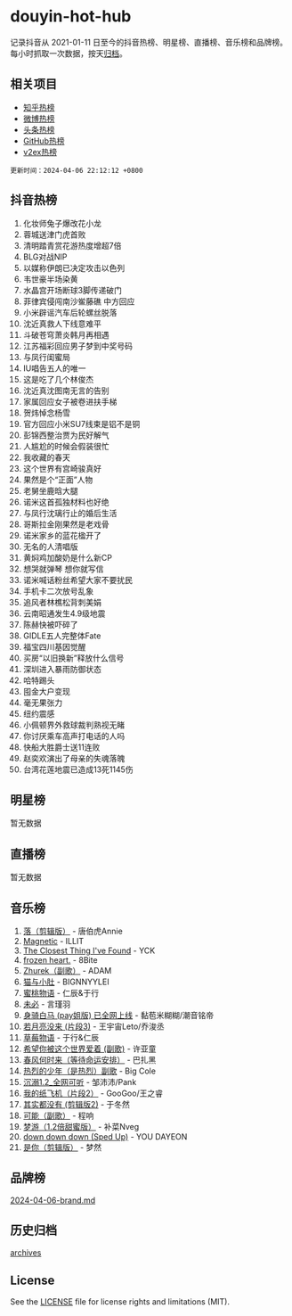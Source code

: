 # douyin-hot-hub

记录抖音从 2021-01-11 日至今的抖音热榜、明星榜、直播榜、音乐榜和品牌榜。每小时抓取一次数据，按天[归档](archives)。

## 相关项目

- [知乎热榜](https://github.com/lonnyzhang423/zhihu-hot-hub)
- [微博热榜](https://github.com/lonnyzhang423/weibo-hot-hub)
- [头条热榜](https://github.com/lonnyzhang423/toutiao-hot-hub)
- [GitHub热榜](https://github.com/lonnyzhang423/github-hot-hub)
- [v2ex热榜](https://github.com/lonnyzhang423/v2ex-hot-hub)


`更新时间：2024-04-06 22:12:12 +0800`

## 抖音热榜

1. 化妆师兔子爆改花小龙
1. 蓉城送津门虎首败
1. 清明踏青赏花游热度增超7倍
1. BLG对战NIP
1. 以媒称伊朗已决定攻击以色列
1. 韦世豪半场染黄
1. 水晶宫开场断球3脚传递破门
1. 菲律宾侵闯南沙鲎藤礁 中方回应
1. 小米辟谣汽车后轮螺丝脱落
1. 沈近真救人下线意难平
1. 斗破苍穹萧炎韩月再相遇
1. 江苏福彩回应男子梦到中奖号码
1. 与凤行闺蜜局
1. IU唱告五人的唯一
1. 这是吃了几个林俊杰
1. 沈近真沈图南无言的告别
1. 家属回应女子被卷进扶手梯
1. 贺炜悼念杨雪
1. 官方回应小米SU7线束是铝不是铜
1. 彭锦西整治贾为民好解气
1. 人尴尬的时候会假装很忙
1. 我收藏的春天
1. 这个世界有宫崎骏真好
1. 果然是个“正面”人物
1. 老舅坐鹿晗大腿
1. 诺米这首孤独材料也好绝
1. 与凤行沈璃行止的婚后生活
1. 哥斯拉金刚果然是老戏骨
1. 诺米家乡的蓝花楹开了
1. 无名的人清唱版
1. 黄焖鸡加酸奶是什么新CP
1. 想哭就弹琴 想你就写信
1. 诺米喊话粉丝希望大家不要扰民
1. 手机卡二次放号乱象
1. 追风者林樵松背刺美娟
1. 云南昭通发生4.9级地震
1. 陈赫快被吓碎了
1. GIDLE五人完整体Fate
1. 福宝四川基因觉醒
1. 买房“以旧换新”释放什么信号
1. 深圳进入暴雨防御状态
1. 哈特踢头
1. 囤金大户变现
1. 毫无果张力
1. 纽约震感
1. 小佩顿界外救球裁判熟视无睹
1. 你讨厌乘车高声打电话的人吗
1. 快船大胜爵士送11连败
1. 赵奕欢演出了母亲的失魂落魄
1. 台湾花莲地震已造成13死1145伤

## 明星榜

暂无数据

## 直播榜

暂无数据

## 音乐榜

1. [落（剪辑版）](https://sf6-cdn-tos.douyinstatic.com/obj/tos-cn-ve-2774/o0h6HvN1BBbli9LtU3i5fQIleBQMF5Cg4TZmmC) - 唐伯虎Annie
1. [Magnetic](https://sf5-hl-cdn-tos.douyinstatic.com/obj/tos-cn-ve-2774/oAQCYdBNZfLACGDmVFAsfAtpy32tqErgQ3XgBN) - ILLIT
1. [The Closest Thing I've Found](https://sf5-hl-cdn-tos.douyinstatic.com/obj/tos-cn-ve-2774/514ab5d9146f4d2ca454b7adff8e5e4d) - YCK
1. [frozen heart.](https://sf5-hl-cdn-tos.douyinstatic.com/obj/tos-cn-ve-2774/oIIWJfyjIACZA9zQMtnJ6hQQhFC4vhCupoRBsO) - 8Bite
1. [Zhurek（副歌）](https://sf6-cdn-tos.douyinstatic.com/obj/tos-cn-ve-2774/ooQm8FBZQDlf0btEYgVpCcSCQfrdJGBEKZYBGS) - ADAM
1. [猫与小肚](https://sf5-hl-cdn-tos.douyinstatic.com/obj/tos-cn-ve-2774/osZeoClMECgK8DYl6VebABgbchEtPYQjZEnRtd) - BIGNNYYLEI
1. [蜜桃物语](https://sf27-cdn-tos.douyinstatic.com/obj/tos-cn-ve-2774/oIhOSCZtIACtYU4XQkngiW9kCBfVD1Fz9IYeqL) - 仁辰&于行
1. [未必](https://sf5-hl-cdn-tos.douyinstatic.com/obj/tos-cn-ve-2774/ogntQMFnKQDZUgTCYuJgfLEtleYZZFxBQqhhFB) - 言瑾羽
1. [身骑白马 (pay姐版) 已全网上线](https://sf5-hl-cdn-tos.douyinstatic.com/obj/tos-cn-ve-2774/oQLO5ZgLsFkaDhdIIveF2zUCgfweY0gWaH4AQG) - 黏苞米糊糊/潮音铭帝
1. [若月亮没来 (片段3)](https://sf6-cdn-tos.douyinstatic.com/obj/tos-cn-ve-2774/okfyEUsGW1B1ovJi5JiN9IjvAT2lMwA054GoEB) - 王宇宙Leto/乔浚丞
1. [草莓物语](https://sf5-hl-cdn-tos.douyinstatic.com/obj/tos-cn-ve-2774/okynhJ7jEAIIZBfsLgYMEI8QC3WbQNN66RKzhT) - 于行&仁辰
1. [希望你被这个世界爱着 (副歌)](https://sf3-cdn-tos.douyinstatic.com/obj/tos-cn-ve-2774/oUHCmWQfZlE3QQBKBeD8rCFLpJzPgCpImhsxMt) - 许亚童
1. [春风何时来（等待命运安排）](https://sf3-cdn-tos.douyinstatic.com/obj/tos-cn-ve-2774/oICBNbD3gelMfB4WgiD1KI2jQtXZE2FgHLwtsl) - 巴扎黑
1. [热烈的少年（是热烈）副歌](https://sf5-hl-cdn-tos.douyinstatic.com/obj/tos-cn-ve-2774/owVNI0CLDAUMtSz6TEYvfFBFL4UDFFhLfgK8fa) - Big Cole
1. [沉溺1.2_全网可听](https://sf5-hl-cdn-tos.douyinstatic.com/obj/tos-cn-ve-2774/ok2QoiBqsWAX9McZmWiI9gAB0EzwD4Xj6yfmtH) - 邹沛沛/Pank
1. [我的纸飞机（片段2）](https://sf6-cdn-tos.douyinstatic.com/obj/tos-cn-ve-2774/oM2ZrKcg2CD5AeRB2gkeXOFB1IxAGJdZPazYHf) - GooGoo/王之睿
1. [其实都没有 (剪辑版2)](https://sf6-cdn-tos.douyinstatic.com/obj/tos-cn-ve-2774/oEBNQenHZtBhxYjGgUDQk0BCHTigQafgFlbQ7k) - 于冬然
1. [可能（副歌）](https://sf3-cdn-tos.douyinstatic.com/obj/tos-cn-ve-2774/cde1731888894259b333569393c2fb51) - 程响
1. [梦游（1.2倍甜蜜版）](https://sf3-cdn-tos.douyinstatic.com/obj/tos-cn-ve-2774/o4gyAUm8hwufoEABmwVIiQtHsFuGzAEEWtNMzo) - 补菜Nveg
1. [down down down (Sped Up)](https://sf3-cdn-tos.douyinstatic.com/obj/tos-cn-ve-2774/ow80iABiXIO9DsFwK6WeZKMaJRi3BPJAotDy8m) - YOU DAYEON
1. [是你（剪辑版）](https://sf27-cdn-tos.douyinstatic.com/obj/tos-cn-ve-2774/46019dae783c4c969944217fe1cfafc4) - 梦然

## 品牌榜

[2024-04-06-brand.md](archives/2024-04-06-brand.md)

## 历史归档

[archives](archives)

## License

See the [LICENSE](LICENSE) file for license rights and limitations (MIT).
